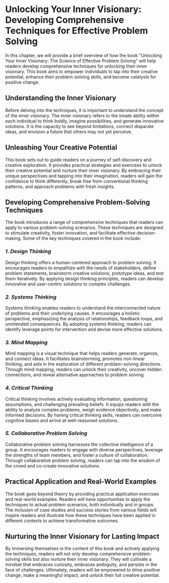 Unlocking Your Inner Visionary: Developing Comprehensive Techniques for Effective Problem Solving
==========================================================================================================

In this chapter, we will provide a brief overview of how the book "Unlocking Your Inner Visionary: The Science of Effective Problem Solving" will help readers develop comprehensive techniques for unlocking their inner visionary. This book aims to empower individuals to tap into their creative potential, enhance their problem-solving skills, and become catalysts for positive change.

**Understanding the Inner Visionary**
-------------------------------------

Before delving into the techniques, it is important to understand the concept of the inner visionary. The inner visionary refers to the innate ability within each individual to think boldly, imagine possibilities, and generate innovative solutions. It is the capacity to see beyond limitations, connect disparate ideas, and envision a future that others may not yet perceive.

**Unleashing Your Creative Potential**
--------------------------------------

This book sets out to guide readers on a journey of self-discovery and creative exploration. It provides practical strategies and exercises to unlock their creative potential and nurture their inner visionary. By embracing their unique perspectives and tapping into their imagination, readers will gain the confidence to think differently, break free from conventional thinking patterns, and approach problems with fresh insights.

**Developing Comprehensive Problem-Solving Techniques**
-------------------------------------------------------

The book introduces a range of comprehensive techniques that readers can apply to various problem-solving scenarios. These techniques are designed to stimulate creativity, foster innovation, and facilitate effective decision-making. Some of the key techniques covered in the book include:

### *1. Design Thinking*

Design thinking offers a human-centered approach to problem solving. It encourages readers to empathize with the needs of stakeholders, define problem statements, brainstorm creative solutions, prototype ideas, and test them iteratively. By applying design thinking principles, readers can develop innovative and user-centric solutions to complex challenges.

### *2. Systems Thinking*

Systems thinking enables readers to understand the interconnected nature of problems and their underlying causes. It encourages a holistic perspective, emphasizing the analysis of relationships, feedback loops, and unintended consequences. By adopting systems thinking, readers can identify leverage points for intervention and devise more effective solutions.

### *3. Mind Mapping*

Mind mapping is a visual technique that helps readers generate, organize, and connect ideas. It facilitates brainstorming, promotes non-linear thinking, and aids in the exploration of different problem-solving directions. Through mind mapping, readers can unlock their creativity, uncover hidden connections, and reveal alternative approaches to problem solving.

### *4. Critical Thinking*

Critical thinking involves actively evaluating information, questioning assumptions, and challenging prevailing beliefs. It equips readers with the ability to analyze complex problems, weigh evidence objectively, and make informed decisions. By honing critical thinking skills, readers can overcome cognitive biases and arrive at well-reasoned solutions.

### *5. Collaborative Problem Solving*

Collaborative problem solving harnesses the collective intelligence of a group. It encourages readers to engage with diverse perspectives, leverage the strengths of team members, and foster a culture of collaboration. Through collaborative problem solving, readers can tap into the wisdom of the crowd and co-create innovative solutions.

**Practical Application and Real-World Examples**
-------------------------------------------------

The book goes beyond theory by providing practical application exercises and real-world examples. Readers will have opportunities to apply the techniques to actual problem scenarios, both individually and in groups. The inclusion of case studies and success stories from various fields will inspire readers and illustrate how these techniques have been applied in different contexts to achieve transformative outcomes.

**Nurturing the Inner Visionary for Lasting Impact**
----------------------------------------------------

By immersing themselves in the content of this book and actively applying the techniques, readers will not only develop comprehensive problem-solving skills but also nurture their inner visionary. They will cultivate a mindset that embraces curiosity, embraces ambiguity, and persists in the face of challenges. Ultimately, readers will be empowered to drive positive change, make a meaningful impact, and unlock their full creative potential.
